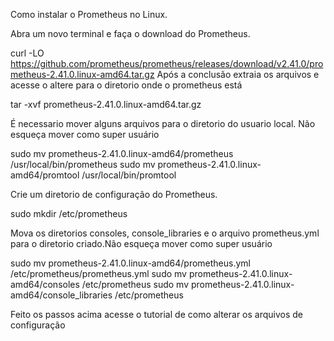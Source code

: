 Como instalar o Prometheus no Linux.

Abra um novo terminal e faça o download do Prometheus.
 
 curl -LO https://github.com/prometheus/prometheus/releases/download/v2.41.0/prometheus-2.41.0.linux-amd64.tar.gz
 Após a conclusão extraia os arquivos e acesse o altere para o diretorio onde o prometheus está
 
 tar -xvf prometheus-2.41.0.linux-amd64.tar.gz

É necessario mover alguns arquivos para o diretorio do usuario local. Não esqueça mover como super usuário

sudo mv prometheus-2.41.0.linux-amd64/prometheus /usr/local/bin/prometheus
sudo mv prometheus-2.41.0.linux-amd64/promtool /usr/local/bin/promtool

Crie um diretorio de configuração do Prometheus. 

sudo mkdir /etc/prometheus

Mova os diretorios consoles, console_libraries e o arquivo prometheus.yml para o diretorio criado.Não esqueça mover como super usuário

sudo mv prometheus-2.41.0.linux-amd64/prometheus.yml /etc/prometheus/prometheus.yml
sudo mv prometheus-2.41.0.linux-amd64/consoles /etc/prometheus
sudo mv prometheus-2.41.0.linux-amd64/console_libraries /etc/prometheus

Feito os passos acima acesse o tutorial de como alterar os arquivos de configuração
